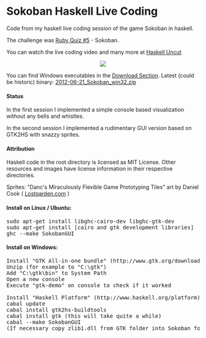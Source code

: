 Sokoban Haskell Live Coding
===========================

Code from my haskell live coding session of the game Sokoban in haskell.

The challenge was [Ruby Quiz #5](http://www.rubyquiz.com/quiz5.html) - Sokoban.

You can watch the live coding video and many more at [Haskell Uncut](http://www.youtube.com/user/entirelysubjective)

<center><a href="https://github.com/downloads/jethr0/Sokoban/2012-06-21_sokoban_screenshot.png"><img src="https://github.com/downloads/jethr0/Sokoban/2012-06-21_sokoban_screenshot_small.png"></a></center>

You can find Windows executables in the [Download Section](https://github.com/jethr0/Sokoban/downloads). Latest (could be historic) binary: [2012-06-21_Sokoban_win32.zip](https://github.com/downloads/jethr0/Sokoban/2012-06-21_Sokoban_win32.zip)

#### Status
In the first session I implemented a simple console based visualization without any bells and whistles.

In the second session I implemented a rudimentary GUI version based on GTK2HS with snazzy sprites.

#### Attribution
Haskell code in the root directory is licensed as MIT License.
Other resources and images have license information in their respective directories.

Sprites: "Danc's Miraculously Flexible Game Prototyping Tiles" art by Daniel Cook ( [Lostgarden.com](http://Lostgarden.com) )

#### Install on Linux / Ubuntu:
<pre>
sudo apt-get install libghc-cairo-dev libghc-gtk-dev
sudo apt-get install [cairo and gtk development libraries]
ghc --make SokobanGUI
</pre>

#### Install on Windows:
<pre>
Install "GTK All-in-one bundle" (http://www.gtk.org/download/win32.php)
Unzip (for example to "C:\gtk")
Add "C:\gtk\bin" to System Path
Open a new console
Execute "gtk-demo" on console to check if it worked

Install "Haskell Platform" (http://www.haskell.org/platform)
cabal update
cabal install gtk2hs-buildtools
cabal install gtk (this will take quite a while)
cabal --make SokobanGUI
(If necessary copy zlib1.dll from GTK folder into Sokoban folder)
</pre>
